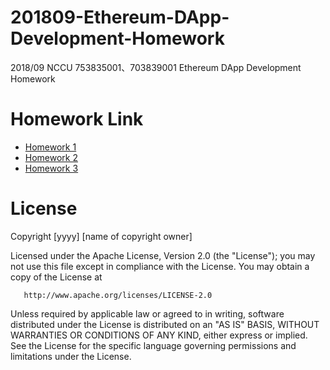 # 201809-Ethereum-DApp-Development-Homework
2018/09 NCCU 753835001、703839001 Ethereum DApp Development Homework

# Homework Link

- [Homework 1](./Homework_1)
- [Homework 2](./Homework_2)
- [Homework 3](./Homework_3)

# License

   Copyright [yyyy] [name of copyright owner]

   Licensed under the Apache License, Version 2.0 (the "License");
   you may not use this file except in compliance with the License.
   You may obtain a copy of the License at

       http://www.apache.org/licenses/LICENSE-2.0

   Unless required by applicable law or agreed to in writing, software
   distributed under the License is distributed on an "AS IS" BASIS,
   WITHOUT WARRANTIES OR CONDITIONS OF ANY KIND, either express or implied.
   See the License for the specific language governing permissions and
   limitations under the License.